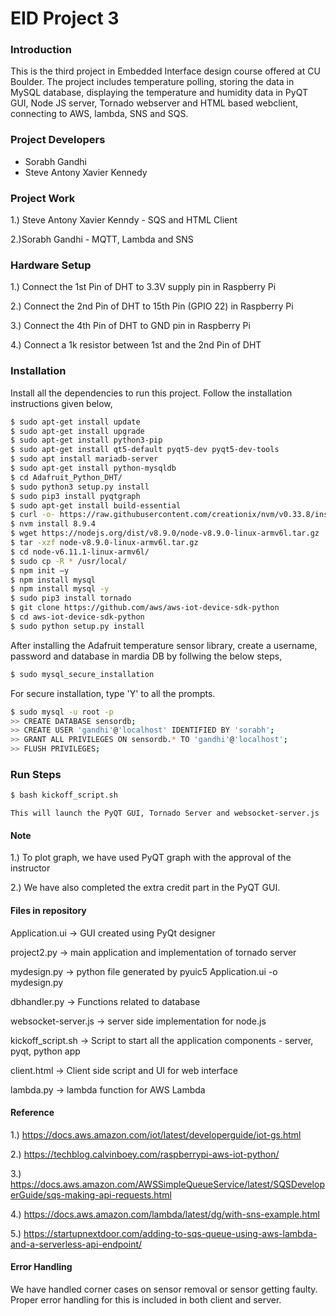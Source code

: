 # EID Project 3

### Introduction
This is the third project in Embedded Interface design course offered at CU Boulder. The project includes temperature polling, storing the data in MySQL database, displaying the temperature and humidity data in PyQT GUI, Node JS server, Tornado webserver and HTML based webclient, connecting to AWS, lambda, SNS and SQS.

### Project Developers
  - Sorabh Gandhi
  - Steve Antony Xavier Kennedy

### Project Work
1.) Steve Antony Xavier Kenndy - SQS and HTML Client

2.)Sorabh Gandhi - MQTT, Lambda and SNS

### Hardware Setup
1.) Connect the 1st Pin of DHT to 3.3V supply pin in Raspberry Pi

2.) Connect the 2nd Pin of DHT to 15th Pin (GPIO 22) in Raspberry Pi

3.) Connect the 4th Pin of DHT to GND pin in Raspberry Pi

4.) Connect a 1k resistor between 1st and the 2nd Pin of DHT

### Installation
Install all the dependencies to run this project. Follow the installation instructions given below,

```sh
$ sudo apt-get install update
$ sudo apt-get install upgrade
$ sudo apt-get install python3-pip
$ sudo apt-get install qt5-default pyqt5-dev pyqt5-dev-tools
$ sudo apt install mariadb-server
$ sudo apt-get install python-mysqldb
$ cd Adafruit_Python_DHT/
$ sudo python3 setup.py install
$ sudo pip3 install pyqtgraph
$ sudo apt-get install build-essential
$ curl -o- https://raw.githubusercontent.com/creationix/nvm/v0.33.8/install.sh | bash
$ nvm install 8.9.4
$ wget https://nodejs.org/dist/v8.9.0/node-v8.9.0-linux-armv6l.tar.gz
$ tar -xzf node-v8.9.0-linux-armv6l.tar.gz
$ cd node-v6.11.1-linux-armv6l/
$ sudo cp -R * /usr/local/
$ npm init –y
$ npm install mysql
$ npm install mysql -y
$ sudo pip3 install tornado
$ git clone https://github.com/aws/aws-iot-device-sdk-python
$ cd aws-iot-device-sdk-python
$ sudo python setup.py install
```

After installing the Adafruit temperature sensor library, create a username, password and 
database in mardia DB by follwing the below steps,
```sh
$ sudo mysql_secure_installation
```
For secure installation, type 'Y' to all the prompts.
```sh
$ sudo mysql -u root -p
>> CREATE DATABASE sensordb;
>> CREATE USER 'gandhi'@'localhost' IDENTIFIED BY 'sorabh';
>> GRANT ALL PRIVILEGES ON sensordb.* TO 'gandhi'@'localhost';
>> FLUSH PRIVILEGES;
```

### Run Steps
```sh
$ bash kickoff_script.sh
```
	This will launch the PyQT GUI, Tornado Server and websocket-server.js

#### Note
1.) To plot graph, we have used PyQT graph with the approval of the instructor

2.) We have also completed the extra credit part in the PyQT GUI.

#### Files in repository
Application.ui -> GUI created using PyQt designer

project2.py -> main application and implementation of tornado server

mydesign.py -> python file generated by pyuic5 Application.ui -o mydesign.py

dbhandler.py -> Functions related to database

websocket-server.js -> server side implementation for node.js

kickoff_script.sh -> Script to start all the application components - server, pyqt, python app

client.html -> Client side script and UI for web interface

lambda.py -> lambda function for AWS Lambda

#### Reference
1.) https://docs.aws.amazon.com/iot/latest/developerguide/iot-gs.html

2.) https://techblog.calvinboey.com/raspberrypi-aws-iot-python/

3.) https://docs.aws.amazon.com/AWSSimpleQueueService/latest/SQSDeveloperGuide/sqs-making-api-requests.html

4.) https://docs.aws.amazon.com/lambda/latest/dg/with-sns-example.html

5.) https://startupnextdoor.com/adding-to-sqs-queue-using-aws-lambda-and-a-serverless-api-endpoint/

#### Error Handling
We have handled corner cases on sensor removal or sensor getting faulty. Proper error handling for this is included in both client and server.
